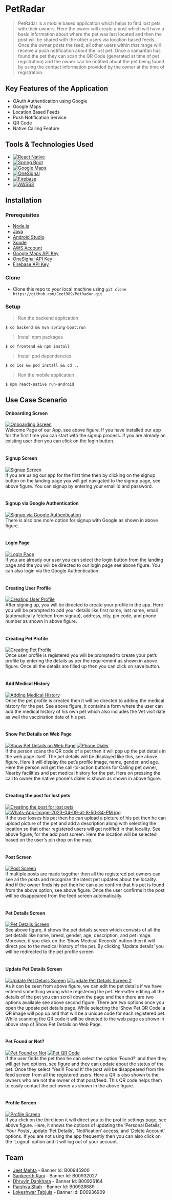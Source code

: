 # PetRadar

> PetRadar is a mobile based application which helps to find lost pets with their owners. Here the owner will create a post which will have a basic information about where the pet was last located and then the post will be shared with the other users via location based feeds. Once the owner posts the feed, all other users within that range will receive a push notification about the lost pet. Once a samaritan has found the pet they can scan the QR Code (generated at time of pet registration) and the owner can be notified about the pet being found by using the contact information provided by the owner at the time of registration.

## Key Features of the Application

- OAuth Authentication using Google
- Google Maps
- Location Based Feeds
- Push Notification Service
- QR Code
- Native Calling Feature

## Tools & Technologies Used

- [![React Native][ReactNative]][ReactNative-url]
- [![Spring Boot][SpringBoot]][SpringBoot-url]
- [![Google Maps][GoogleMaps]][GoogleMaps-url]
- [![OneSignal][OneSignal]][OneSignal-url]
- [![Firebase][Firebase]][Firebase-url]
- [![AWSS3][AWSS3]][AWSS3-url]

[ReactNative]: https://img.shields.io/badge/react_native-%2320232a.svg?style=for-the-badge&logo=react&logoColor=%2361DAFB
[ReactNative-url]: https://reactnative.dev/
[SpringBoot]: https://img.shields.io/badge/spring_boot-%236DB33F.svg?style=for-the-badge&logo=spring&logoColor=white
[SpringBoot-url]: https://spring.io/projects/spring-boot
[GoogleMaps]: https://img.shields.io/badge/google_maps-%234285F4.svg?style=for-the-badge&logo=google-maps&logoColor=white
[GoogleMaps-url]: https://cloud.google.com/maps-platform
[OneSignal]: https://img.shields.io/badge/OneSignal-%2300B0FF.svg?style=for-the-badge&logo=OneSignal&logoColor=white
[OneSignal-url]: https://onesignal.com/
[Firebase]: https://img.shields.io/badge/firebase-%23039BE5.svg?style=for-the-badge&logo=firebase
[Firebase-url]: https://firebase.google.com/
[AWSS3]: https://img.shields.io/badge/AWS-%23FF9900.svg?style=for-the-badge&logo=amazon-aws&logoColor=white
[AWSS3-url]: https://aws.amazon.com/

## Installation

### Prerequisites

- [Node.js](https://nodejs.org/en/)
- [Java](https://www.java.com/en/)
- [Android Studio](https://developer.android.com/studio)
- [Xcode](https://developer.apple.com/xcode/)
- [AWS Account](https://aws.amazon.com/)
- [Google Maps API Key](https://developers.google.com/maps/documentation/javascript/get-api-key)
- [OneSignal API Key](https://onesignal.com/)
- [Firebase API Key](https://firebase.google.com/)

### Clone

- Clone this repo to your local machine using `git clone https://github.com/Jeet989/PetRadar.git`

### Setup

> Run the backend application

```shell
$ cd backend && mvn spring-boot:run
```

> Install npm packages

```shell
$ cd frontend && npm install
```

> Install pod dependencies

```shell
$ cd ios && pod install && cd ..
```

> Run the mobile application

```shell
$ npm react-native run-android
```

## Use Case Scenario

#### Onboarding Screen

[![Onboarding Screen](https://i.postimg.cc/cJ70kyLx/Whats-App-Image-2023-04-09-at-7-03-58-PM.jpg)](https://postimg.cc/qt7PgFKS)
<br />
Welcome Page of our App, see above figure. If you have installed our app for the first time you can start with the signup process. If you are already an existing user then you can click on the login button.
<br />
<br />

#### Signup Screen

[![Signup Screen](https://i.postimg.cc/d1tRLF7D/Whats-App-Image-2023-04-09-at-7-03-58-PM-1.jpg)](https://postimg.cc/WDCqHQwP)
<br />
If you are using our app for the first time then by clicking on the signup button on the landing page you will get navigated to the signup page, see above figure. You can signup by entering your email id and password.
<br />
<br />

#### Signup via Google Authentication

[![Signup via Google Authentication](https://i.postimg.cc/j52bvWwT/Whats-App-Image-2023-04-09-at-7-19-29-PM.jpg)](https://postimg.cc/f3GpRRfq)
<br />
There is also one more option for signup with Google as shown in above figure.
<br />
<br />

#### Login Page

[![Login Page](https://i.postimg.cc/qRjP3pjF/Whats-App-Image-2023-04-09-at-7-03-58-PM-3.jpg)](https://postimg.cc/PpvVGnGb)
<br />
If you are already our user you can select the login button from the landing page and the you will be directed to our login page see above figure. You can also login via the Google Authentication.
<br />
<br />

#### Creating User Profile

[![Creating User Profile](https://i.postimg.cc/Hs4hcYn9/Whats-App-Image-2023-04-09-at-7-03-58-PM-4.jpg)](https://postimg.cc/qzqLWd8N)
<br />
After signing up, you will be directed to create your profile in the app. Here you will be prompted to add your details like first name, last name, email (automatically fetched from signup), address, city, pin code, and phone number as shown in above figure.
<br />
<br />

#### Creating Pet Profile

[![Creating Pet Profile](https://i.postimg.cc/59HZKW0w/Whats-App-Image-2023-04-09-at-7-03-58-PM-5.jpg)](https://postimg.cc/NLcJLVRM)
<br />
Once user profile is registered you will be prompted to create your pet’s profile by entering the details as per the requirement as shown in above figure. Once all the details are filled up then you can click on save button.
<br />
<br />

#### Add Medical History

[![Adding Medical History](https://i.postimg.cc/XJKy4zNx/Whats-App-Image-2023-04-09-at-7-03-57-PM.jpg)](https://postimg.cc/bDJvRLt2)
<br />
Once the pet profile is created then it will be directed to adding the medical history for the pet. See above figure, it contains a form where the user can add the medical history of his own pet which also includes the Vet visit date as well the vaccination date of his pet.
<br />
<br />

#### Show Pet Details on Web Page

[![Show Pet Details on Web Page](https://i.postimg.cc/L4B0b4Sg/Whats-App-Image-2023-04-09-at-7-03-58-PM-6.jpg)](https://postimg.cc/Dm0gWT87)
[![Phone Dialer](https://i.postimg.cc/vmb0y8Kk/Whats-App-Image-2023-04-09-at-8-45-22-PM.jpg)](https://postimg.cc/jD3HQTt4)
<br />
If the person scans the QR code of a pet then it will pop up the pet details in the web page itself. The pet details will be displayed like this, see above figure. Here it will display the pet’s profile image, name, gender, and age. Here the person will get the call-to-action buttons for Calling pet owner, Nearby facilities and pet medical history for the pet. Here on pressing the call to owner the native phone's dialer is shown as shown in above figure.
<br />
<br />

#### Creating the post for lost pets

[![Creating the post for lost pets](https://i.postimg.cc/BbL5sCyv/Whats-App-Image-2023-03-21-at-1-39-01-PM.jpg)](https://postimg.cc/vxyxt5GR)
[![Whats-App-Image-2023-04-09-at-8-50-34-PM.jpg](https://i.postimg.cc/MZfZVzsh/Whats-App-Image-2023-04-09-at-8-50-34-PM.jpg)](https://postimg.cc/5j1MMWW3)
<br />
If the user losses his pet then he can upload a picture of his pet then he can upload picture of the pet and add a description along with selecting the location so that other registered users will get notified in that locality. See above figure, for the add post screen. Here the location will be selected based on the user's pin drop on the map.
<br />
<br />

#### Post Screen

[![Post Screen](https://i.postimg.cc/8CxCLL42/Whats-App-Image-2023-04-09-at-7-37-36-PM.jpg)](https://postimg.cc/TyqG6LZ0)
<br />
If multiple posts are made together then all the registered pet owners can see all the posts and recognize the latest pet updates about the locality. And if the owner finds his pet then he can also confirm that his pet is found from the above option, see above figure. Once the user confirms it the post will be disappeared from the feed screen automatically.
<br />
<br />

#### Pet Details Screen

[![Pet Details Screen](https://i.postimg.cc/VNW7CFz6/Whats-App-Image-2023-04-09-at-7-03-57-PM-1.jpg)](https://postimg.cc/nsMY8Bjb)
<br />
See above figure, it shows the pet details screen which consists of all the pet details like name, breed, gender, age, description, and pet image. Moreover, if you click on the ‘Show Medical Records’ button then it will direct you to the medical history of the pet. By clicking ‘Update details’ you will be redirected to the pet profile screen
<br />
<br />

#### Update Pet Details Screen

[![Update Pet Details Screen](https://i.postimg.cc/767SzH3N/Whats-App-Image-2023-04-09-at-7-03-57-PM-2.jpg)](https://postimg.cc/8JpFQVnF)
[![Update Pet Details Screen 2](https://i.postimg.cc/Nf5yWGVf/Whats-App-Image-2023-04-09-at-7-03-57-PM-4.jpg)](https://postimg.cc/CzpL80SW)
<br />
As it can be seen from above figure, we can edit the pet details if we have entered something wrong while registering the pet. Hereafter editing all the details of the pet you can scroll down the page and then there are two options available see above second figure. There are two options once you open the update pet details page. While selecting the ‘Show Pet QR Code’ a QR image will pop up and that will be a unique code for each registered pet. While scanning the QR code it will be directed to the web page as shown in above step of Show Pet Details on Web Page.
<br />
<br />

#### Pet Found or Not?

[![Pet Found or Not](https://i.postimg.cc/Nf1YzW4P/Whats-App-Image-2023-04-09-at-7-03-59-PM-1.jpg)](https://postimg.cc/bsNKGV4Q)
[![Pet QR Code](https://i.postimg.cc/jqHQxYHr/Whats-App-Image-2023-04-09-at-8-46-01-PM.jpg)](https://postimg.cc/8sCr43Xy)
<br />
If the user finds the pet then he can select the option ‘Found?’ and then they will get two options, see figure and they can update about the status of the pet. Once they select ‘Yes!!! Found It’ the post will be disappeared from the feed screen from all the registered users. Here a QR is also shown to the owners who are not the owner of that post/feed. This QR code helps them to easily contact the pet owner as shown in the above figure.
<br />
<br />

#### Profile Screen

[![Profile Screen](https://i.postimg.cc/xjXLMPRd/Whats-App-Image-2023-04-09-at-7-03-57-PM-3.jpg)](https://postimg.cc/vDd1dfCR)
<br />
If you click on the third icon it will direct you to the profile settings page, see above figure. Here, it shows the options of updating the ‘Personal Details’, ‘Your Posts’, update ‘Pet Details’, ‘Notification’ access, and ‘Delete Account’ options. If you are not using the app frequently then you can also click on the ‘Logout’ option and it will log out of your account.

## Team

- [Jeet Mehta](https://github.com/Jeet989) - Banner Id: B00945900
- [Sankeerth Rani](https://github.com/) - Banner Id: B00932027
- [Dhruvin Dankhara](https://github.com/) - Banner Id: B00926164
- [Parshva Shah](https://github.com/) - Banner Id: B00928689
- [Lokeshwar Tabjula](https://github.com/lokeshwartabjula) - Banner Id: B00936909
